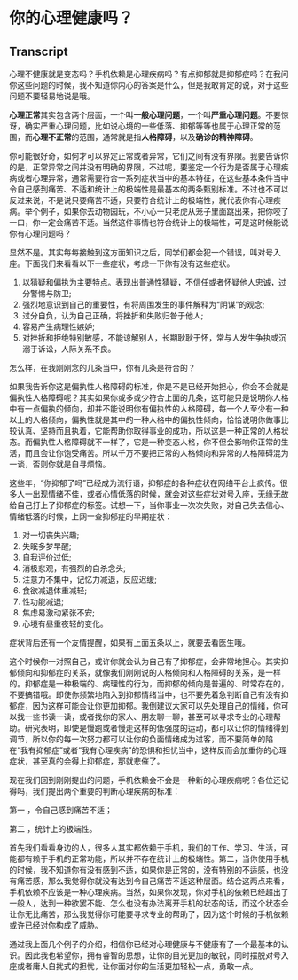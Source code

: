 # 你的心理健康吗？

## Transcript

心理不健康就是变态吗？手机依赖是心理疾病吗？有点抑郁就是抑郁症吗？在我问你这些问题的时候，我不知道你内心的答案是什么，但是我敢肯定的说，对于这些问题不要轻易地说是哦。

**心理正常**其实包含两个层面，一个叫**一般心理问题**，一个叫**严重心理问题**。不要惊讶，确实严重心理问题，比如说心境的一些低落、抑郁等等也属于心理正常的范围，而**心理不正常**的范围，通常就是指**人格障碍**，以及**确诊的精神障碍**。

你可能很好奇，如何才可以界定正常或者异常，它们之间有没有界限。我要告诉你的是，正常异常之间并没有明确的界限，不过呢，要鉴定一个行为是否属于心理疾病或者心理异常，通常需要符合一系列症状当中的基本特征，在这些基本条件当中令自己感到痛苦、不适和统计上的极端性是最基本的两条甄别标准。不过也不可以反过来说，不是说只要痛苦不适，只要符合统计上的极端性，就代表你有心理疾病。举个例子，如果你去动物园玩，不小心一只老虎从笼子里面跳出来，把你咬了一口，你一定会痛苦不适。当然这件事情也符合统计上的极端性，可是这时候能说你有心理问题吗？

显然不是。其实每每接触到这方面知识之后，同学们都会犯一个错误，叫对号入座。下面我们来看看以下一些症状，考虑一下你有没有这些症状。

1. 以猜疑和偏执为主要特点。表现出普通性猜疑，不信任或者怀疑他人忠诚，过分警惕与防卫;
2. 强烈地意识到自己的重要性，有将周围发生的事件解释为“阴谋”的观念;
3. 过分自负，认为自己正确，将挫折和失败归咎于他人;
4. 容易产生病理性嫉妒;
5. 对挫折和拒绝特别敏感，不能谅解别人，长期耿耿于怀，常与人发生争执或沉溺于诉讼，人际关系不良。


怎么样，在我刚刚念的几条当中，你有几条是符合的？

如果我告诉你这是偏执性人格障碍的标准，你是不是已经开始担心，你会不会就是偏执性人格障碍呢？其实如果你或多或少符合上面的几条，这可能只是说明你人格中有一点偏执的倾向，却并不能说明你有偏执性的人格障碍，每一个人至少有一种以上的人格倾向，偏执性就是其中的一种人格中的偏执性倾向，恰恰说明你做事比较认真、坚持而且执着，它能帮助你取得事业的成功，所以这是一种正常的人格状态。而偏执性人格障碍就不一样了，它是一种变态人格，你不但会影响你正常的生活，而且会让你饱受痛苦。所以千万不要把正常的人格倾向和异常的人格障碍混为一谈，否则你就是自寻烦恼。

这些年，“你抑郁了吗”已经成为流行语，抑郁症的各种症状在网络平台上疯传。很多人一出现情绪不佳，或者心情低落的时候，就会对这些症状对号入座，无缘无故给自己打上了抑郁症的标签。试想一下，当你事业一次次失败，对自己失去信心、情绪低落的时候，上网一查抑郁症的早期症状：

1. 对一切丧失兴趣;
2. 失眠多梦早醒;
3. 自我评价过低;
4. 消极悲观，有强烈的自杀念头;
5. 注意力不集中，记忆力减退，反应迟缓;
6. 食欲减退体重减轻;
7. 性功能减退;
8. 焦虑易激动紧张不安;
9. 心境有昼重夜轻的变化。

症状背后还有一个友情提醒，如果有上面五条以上，就要去看医生哦。

这个时候你一对照自己，或许你就会认为自己有了抑郁症，会非常地担心。其实抑郁倾向和抑郁症的关系，就像我们刚刚说的人格倾向和人格障碍的关系，是一样的。抑郁症是一种极端的、病理性的行为，而抑郁的倾向是普遍的、时常存在的，不要搞错哦。即使你频繁地陷入到抑郁情绪当中，也不要先着急判断自己有没有抑郁症，因为这样可能会让你更加抑郁。我倒建议大家可以先处理自己的情绪，你可以找一些书读一读，或者找你的家人、朋友聊一聊，甚至可以寻求专业的心理帮助。研究表明，即使是慢跑或者慢走这样的低强度的运动，都可以让你的情绪得到调节，所以你的每一次努力都可以让你的负面情绪成为过客，而不要简单的陷在“我有抑郁症”或者“我有心理疾病”的恐惧和担忧当中，这样反而会加重你的心理症状，甚至真的会得上抑郁症，那就悲催了。

现在我们回到刚刚提出的问题，手机依赖会不会是一种新的心理疾病呢？各位还记得吗，我们提出两个重要的判断心理疾病的标准：

第一 ，令自己感到痛苦不适；

第二 ，统计上的极端性。

首先我们看看身边的人，很多人其实都依赖于手机，我们的工作、学习、生活，可能都有赖于手机的正常功能，所以并不存在统计上的极端性。第二，当你使用手机的时候，我不知道你有没有感到不适，如果你是正常的，没有特别的不适感，也没有痛苦感，那么我觉得你就没有达到令自己痛苦不适这种层面。结合这两点来看，手机依赖不应该是一种心理疾病。当然，如果你发现，你对手机的依赖已经超出了一般人，达到一种欲罢不能、怎么也没有办法离开手机的状态的话，而这个状态会让你无比痛苦，那么我觉得你可能要寻求专业的帮助了，因为这个时候的手机依赖或许已经对你构成了威胁。

通过我上面几个例子的介绍，相信你已经对心理健康与不健康有了一个最基本的认识。因此我也希望你，拥有睿智的思想，让你的目光更加的敏锐，同时摆脱对号入座或者庸人自扰式的担忧，让你面对你的生活更加轻松一点，勇敢一点。